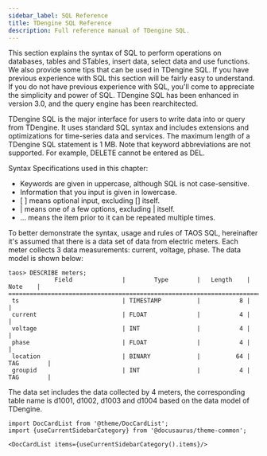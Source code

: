 ```yaml
---
sidebar_label: SQL Reference
title: TDengine SQL Reference
description: Full reference manual of TDengine SQL.
---
```


This section explains the syntax of SQL to perform operations on databases, tables and STables, insert data, select data and use functions. We also provide some tips that can be used in TDengine SQL. If you have previous experience with SQL this section will be fairly easy to understand. If you do not have previous experience with SQL, you'll come to appreciate the simplicity and power of SQL. TDengine SQL has been enhanced in version 3.0, and the query engine has been rearchitected. 

TDengine SQL is the major interface for users to write data into or query from TDengine. It uses standard SQL syntax and includes extensions and optimizations for time-series data and services. The maximum length of a TDengine SQL statement is 1 MB. Note that keyword abbreviations are not supported. For example, DELETE cannot be entered as DEL.

Syntax Specifications used in this chapter:

- Keywords are given in uppercase, although SQL is not case-sensitive.
- Information that you input is given in lowercase.
- \[ \] means optional input, excluding [] itself.
- | means one of a few options, excluding | itself.
- … means the item prior to it can be repeated multiple times.

To better demonstrate the syntax, usage and rules of TAOS SQL, hereinafter it's assumed that there is a data set of data from electric meters. Each meter collects 3 data measurements: current, voltage, phase. The data model is shown below:

```
taos> DESCRIBE meters;
             Field              |        Type        |   Length    |    Note    |
=================================================================================
 ts                             | TIMESTAMP          |           8 |            |
 current                        | FLOAT              |           4 |            |
 voltage                        | INT                |           4 |            |
 phase                          | FLOAT              |           4 |            |
 location                       | BINARY             |          64 | TAG        |
 groupid                        | INT                |           4 | TAG        |
```

The data set includes the data collected by 4 meters, the corresponding table name is d1001, d1002, d1003 and d1004 based on the data model of TDengine.

```mdx-code-block
import DocCardList from '@theme/DocCardList';
import {useCurrentSidebarCategory} from '@docusaurus/theme-common';

<DocCardList items={useCurrentSidebarCategory().items}/>
```
